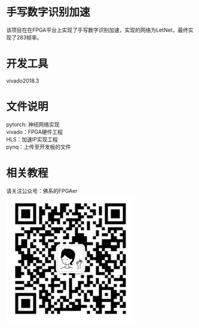 # 手写数字识别加速
 该项目在在FPGA平台上实现了手写数字识别加速，实现的网络为LetNet，最终实现了283帧率。

 # 开发工具  
vivado2018.3
 
# 文件说明  
pytorch: 神经网络实现  
vivado：FPGA硬件工程   
HLS：加速IP实现工程  
pynq：上传至开发板的文件  


# 相关教程
请关注公众号：佛系的FPGAer  
![avatar](https://github.com/buaa-zzx/Edgeboard-MPSOC-FPGA/blob/main/Ubuntu%E7%B3%BB%E7%BB%9F%E7%A7%BB%E6%A4%8D/weichart.jpg)

